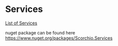 # Services


[List of Services](Scorchio.Services.md)

nuget package can be found here https://www.nuget.org/packages/Scorchio.Services

